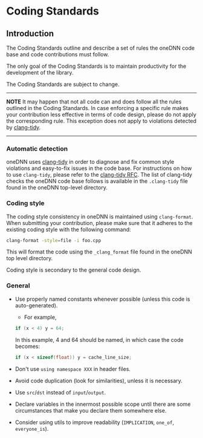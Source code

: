 # Coding Standards

## Introduction

The Coding Standards outline and describe a set of rules the oneDNN code base
and code contributions must follow.

The only goal of the Coding Standards is to maintain productivity for the
development of the library.

The Coding Standards are subject to change.

---
**NOTE** It may happen that not all code can and does follow all the rules
outlined in the Coding Standards. In case enforcing a specific rule makes your
contribution less effective in terms of code design, please do not apply the
corresponding rule. This exception does not apply to violations detected by
[clang-tidy](CODING_STANDARDS.md#automatic-detection).

---

### Automatic detection

oneDNN uses [clang-tidy](https://clang.llvm.org/extra/clang-tidy/) in order to
diagnose and fix common style violations and easy-to-fix issues in the code
base. For instructions on how to use `clang-tidy`, please refer to the
[clang-tidy
RFC](https://github.com/oneapi-src/oneDNN/blob/rfcs/rfcs/20200813-clang-tidy/README.md).
The list of clang-tidy checks the oneDNN code base follows is available in the
`.clang-tidy` file found in the oneDNN top-level directory.

### Coding style

The coding style consistency in oneDNN is maintained using `clang-format`. When
submitting your contribution, please make sure that it adheres to the existing
coding style with the following command:
```sh
clang-format -style=file -i foo.cpp
```
This will format the code using the `_clang_format` file found in the oneDNN top
level directory.

Coding style is secondary to the general code design.

### General

- Use properly named constants whenever possible (unless this code is
  auto-generated).
  * For example,
  ~~~cpp
  if (x < 4) y = 64;
  ~~~

  In this example, 4 and 64 should be named, in which case the code becomes:
  ~~~cpp
  if (x < sizeof(float)) y = cache_line_size;
  ~~~

- Don't use `using namespace XXX` in header files.

- Avoid code duplication (look for similarities), unless it is necessary.

- Use `src`/`dst` instead of `input`/`output`.

- Declare variables in the innermost possible scope until there are some
  circumstances that make you declare them somewhere else.

- Consider using utils to improve readability (`IMPLICATION`, `one_of`,
  `everyone_is`).
